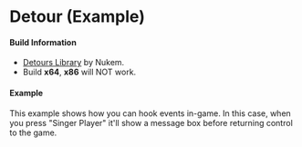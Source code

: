 # Detour (Example)

#### Build Information

* [Detours Library](https://github.com/Nukem9/detours) by Nukem.
* Build **x64**, **x86** will NOT work.

#### Example
This example shows how you can hook events in-game.
In this case, when you press "Singer Player" it'll show a message box before returning control to the game. 

